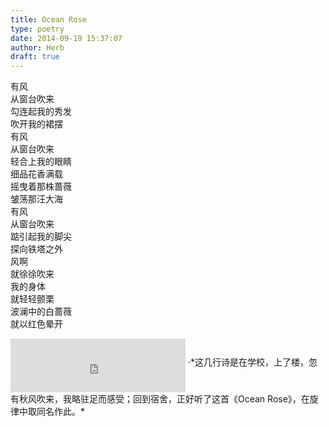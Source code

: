 ```yaml
---  
title: Ocean Rose  
type: poetry  
date: 2014-09-19 15:37:07  
author: Herb  
draft: true
---  
```

有风  
从窗台吹来  
勾连起我的秀发  
吹开我的裙摆    
有风  
从窗台吹来  
轻合上我的眼睛  
细品花香满载  
摇曳着那株蔷薇  
皱荡那汪大海    
有风  
从窗台吹来  
踮引起我的脚尖  
探向铁塔之外    
风啊  
就徐徐吹来  
我的身体  
就轻轻颤栗  
波澜中的白蔷薇  
就以红色晕开  
<iframe frameborder="no" align="middle" border="0" marginwidth="0" marginheight="0" width=280 height=86 src="https://music.163.com/outchain/player?type=2&id=4281062&auto=1&height=66"></iframe>  
·*这几行诗是在学校，上了楼，忽有秋风吹来，我略驻足而感受；回到宿舍，正好听了这首《Ocean Rose》，在旋律中取同名作此。*